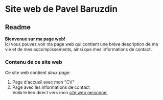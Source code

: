 # Site web de Pavel Baruzdin
## Readme
**Bienvenue sur ma page web!**  
Ici vous pouvez voir ma page web qui contient une brève description de ma vie et de mes accomplissements, ainsi que mes informations de contact.
### Contenu de ce site web
Ce site web contient *deux page*:
1. Page d'accueil avec mon "CV"
2. Page avec les informations de contact  
Voilà le lien direct vers mon [site web personnel](https://pavelbaruzdin.github.io)
